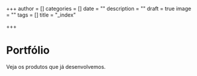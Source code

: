 +++
author = []
categories = []
date = ""
description = ""
draft = true
image = ""
tags = []
title = "_index"

+++
# Portfólio

Veja os produtos que já desenvolvemos.